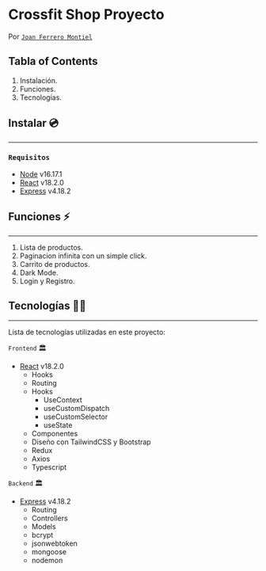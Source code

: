 # Crossfit Shop Proyecto 

Por [`Joan Ferrero Montiel`](https://github.com/JoanFerrero)

## Tabla of Contents

1. Instalación.
2. Funciones.
3. Tecnologías.

## Instalar 💿

---

### `Requisitos`

- [Node](https://ubunlog.com/php-8-0-instalar-lenguaje-en-ubuntu/) v16.17.1
- [React](https://reactjs.org/) v18.2.0
- [Express](https://expressjs.com/) v4.18.2

## Funciones ⚡

---

1. Lista de productos.
2. Paginacion infinita con un simple click.
3. Carrito de productos.
4. Dark Mode.
5. Login  y Registro.

## Tecnologías 👨‍💻

---

Lista de tecnologías utilizadas en este proyecto:

`Frontend` 🏛️

- [React](https://reactjs.org/) v18.2.0
  - Hooks
  - Routing
  - Hooks
    - UseContext
    - useCustomDispatch
    - useCustomSelector
    - useState
  - Componentes 
  - Diseño con TailwindCSS y Bootstrap
  - Redux
  - Axios
  - Typescript

`Backend` 🏛️

- [Express](https://expressjs.com/) v4.18.2
  - Routing
  - Controllers
  - Models
  - bcrypt 
  - jsonwebtoken
  - mongoose
  - nodemon
